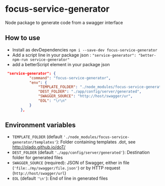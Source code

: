 # focus-service-generator
 Node package to generate code from a swagger interface 

## How to use 

 - Install as devDependencies `npm i --save-dev focus-service-generator`
 - Add a script line in your package json : `"service-generator": "better-npm-run service-generator"`
 - add a betterScript element in your package json 
 ```json
  "service-generator": {
            "command": "focus-service-generator",
            "env": {
                "TEMPLATE_FOLDER": "./node_modules/focus-service-generator/templates",
                "DEST_FOLDER": "./app/config/server/generated",
                "SWAGGER_SOURCE": "http://host/swagger/ur",
                "EOL": "\r\n"
            }
        },
 ``` 

## Environment variables

- `TEMPLATE_FOLDER` (default `'./node_modules/focus-service-generator/templates'`): Folder containing templates .dot, see http://olado.github.io/doT/
- `DEST_FOLDER` (default `'./app/config/server/generated'`): Destination folder for generated files
- `SWAGGER_SOURCE` (required): JSON of Swagger, either in file (`'file:./my/swagger/file.json'`) or by HTTP request (`http://host/swagger/url`)
- `EOL` (default `'\n'`): End of line in generated files

